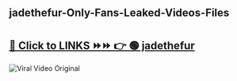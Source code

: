 
 ## jadethefur-Only-Fans-Leaked-Videos-Files

# <h2><a href="https://mediaupload.pro?jadethefur">🔗 Click to LINKS ⏩⏩ 👉 🟢 jadethefur </a></h2>

<a href="https://mediaupload.pro?jadethefur" rel="nofollow" data-target="animated-image.originalLink"><img src="https://i.ibb.co.com/xMMVF88/686577567.gif" alt="Viral Video Original" style="max-width: 100%; display: inline-block;" data-target="animated-image.originalImage"></a>